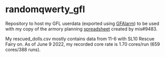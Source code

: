 # randomqwerty_gfl

Repository to host my GFL userdata (exported using [GFAlarm](https://gamepress.gg/girlsfrontline/how-use-gfalarm-girls-frontline-alarm)) to be used with my copy of the armory planning [spreadsheet](https://docs.google.com/spreadsheets/d/1qGpJO3c5-g5bIiiEBIXTJefBTfOQgxBhhA9NCZShkbE/edit#gid=2054077402) created by mis#9483.

My rescued_dolls.csv mostly contains data from 11-6 with SL10 Rescue Fairy on. As of June 9 2022, my recorded core rate is 1.70 cores/run (659 cores/388 runs).
